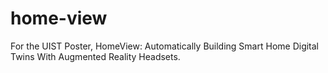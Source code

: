 # home-view
For the UIST Poster, HomeView: Automatically Building Smart Home Digital Twins With Augmented Reality Headsets.
